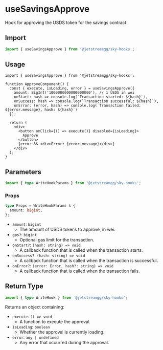 # useSavingsApprove

Hook for approving the USDS token for the savings contract.

## Import

```ts
import { useSavingsApprove } from '@jetstreamgg/sky-hooks';
```

## Usage

```tsx
import { useSavingsApprove } from '@jetstreamgg/sky-hooks';

function ApproveComponent() {
  const { execute, isLoading, error } = useSavingsApprove({
    amount: BigInt('1000000000000000000'), // 1 USDS in wei
    onStart: hash => console.log(`Transaction started: ${hash}`),
    onSuccess: hash => console.log(`Transaction successful: ${hash}`),
    onError: (error, hash) => console.log(`Transaction failed: ${error.message}, hash: ${hash}`)
  });

  return (
    <div>
      <button onClick={() => execute()} disabled={isLoading}>
        Approve
      </button>
      {error && <div>Error: {error.message}</div>}
    </div>
  );
}
```

## Parameters

```ts
import { type WriteHookParams } from '@jetstreamgg/sky-hooks';
```

### Props

```ts
type Props = WriteHookParams & {
  amount: bigint;
};
```

- `amount`: `bigint`
  - The amount of USDS tokens to approve, in wei.
- `gas?`: `bigint`
  - Optional gas limit for the transaction.
- `onStart?`: `(hash: string) => void`
  - A callback function that is called when the transaction starts.
- `onSuccess?`: `(hash: string) => void`
  - A callback function that is called when the transaction is successful.
- `onError?`: `(error: Error, hash?: string) => void`
  - A callback function that is called when the transaction fails.

## Return Type

```ts
import { type WriteHook } from '@jetstreamgg/sky-hooks';
```

Returns an object containing:

- `execute`: `() => void`
  - A function to execute the approval.
- `isLoading`: `boolean`
  - Whether the approval is currently loading.
- `error`: `any | undefined`
  - Any error that occurred during the approval.
